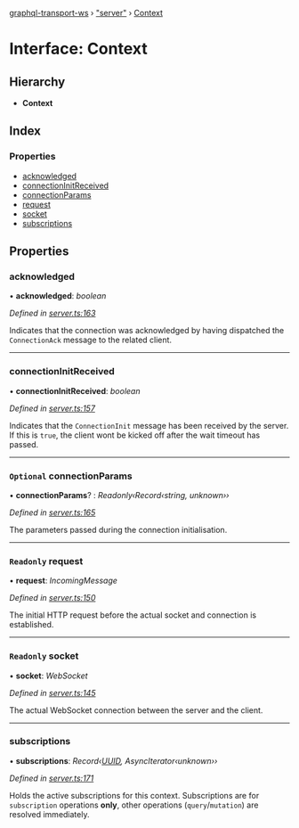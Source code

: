 [graphql-transport-ws](../README.md) › ["server"](../modules/_server_.md) › [Context](_server_.context.md)

# Interface: Context

## Hierarchy

* **Context**

## Index

### Properties

* [acknowledged](_server_.context.md#acknowledged)
* [connectionInitReceived](_server_.context.md#connectioninitreceived)
* [connectionParams](_server_.context.md#optional-connectionparams)
* [request](_server_.context.md#readonly-request)
* [socket](_server_.context.md#readonly-socket)
* [subscriptions](_server_.context.md#subscriptions)

## Properties

###  acknowledged

• **acknowledged**: *boolean*

*Defined in [server.ts:163](https://github.com/enisdenjo/graphql-transport-ws/blob/cf71465/src/server.ts#L163)*

Indicates that the connection was acknowledged
by having dispatched the `ConnectionAck` message
to the related client.

___

###  connectionInitReceived

• **connectionInitReceived**: *boolean*

*Defined in [server.ts:157](https://github.com/enisdenjo/graphql-transport-ws/blob/cf71465/src/server.ts#L157)*

Indicates that the `ConnectionInit` message
has been received by the server. If this is
`true`, the client wont be kicked off after
the wait timeout has passed.

___

### `Optional` connectionParams

• **connectionParams**? : *Readonly‹Record‹string, unknown››*

*Defined in [server.ts:165](https://github.com/enisdenjo/graphql-transport-ws/blob/cf71465/src/server.ts#L165)*

The parameters passed during the connection initialisation.

___

### `Readonly` request

• **request**: *IncomingMessage*

*Defined in [server.ts:150](https://github.com/enisdenjo/graphql-transport-ws/blob/cf71465/src/server.ts#L150)*

The initial HTTP request before the actual
socket and connection is established.

___

### `Readonly` socket

• **socket**: *WebSocket*

*Defined in [server.ts:145](https://github.com/enisdenjo/graphql-transport-ws/blob/cf71465/src/server.ts#L145)*

The actual WebSocket connection between the server and the client.

___

###  subscriptions

• **subscriptions**: *Record‹[UUID](../modules/_types_.md#uuid), AsyncIterator‹unknown››*

*Defined in [server.ts:171](https://github.com/enisdenjo/graphql-transport-ws/blob/cf71465/src/server.ts#L171)*

Holds the active subscriptions for this context.
Subscriptions are for `subscription` operations **only**,
other operations (`query`/`mutation`) are resolved immediately.

